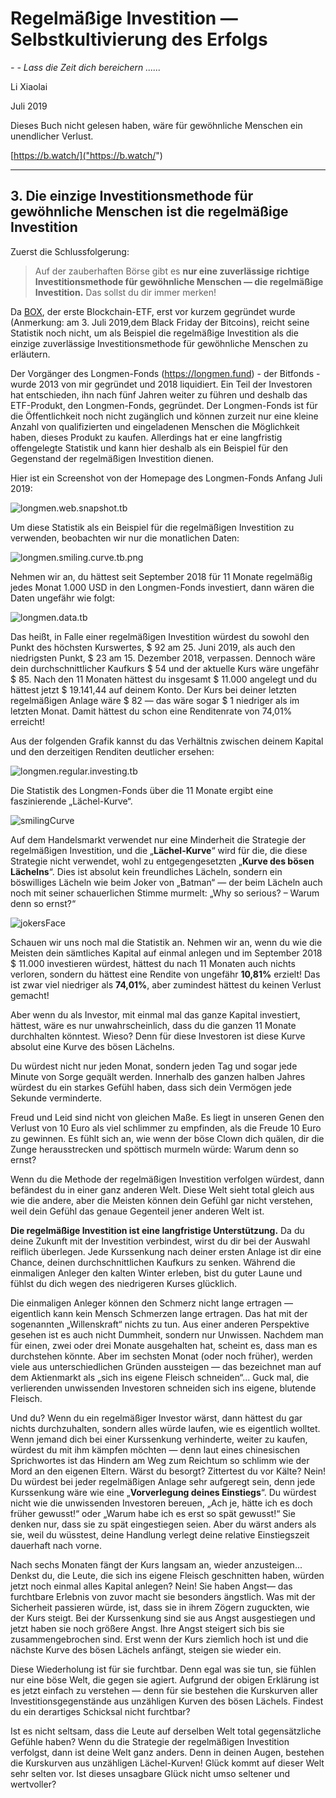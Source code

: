 # Regelmäßige Investition — Selbstkultivierung des Erfolgs

*- - Lass die Zeit dich bereichern ......*

Li Xiaolai

Juli 2019

Dieses Buch nicht gelesen haben, wäre für gewöhnliche Menschen ein unendlicher Verlust.

[https://b.watch/]("https://b.watch/")

------

## 3. Die einzige Investitionsmethode für gewöhnliche Menschen ist die regelmäßige Investition

Zuerst die Schlussfolgerung:

> Auf der zauberhaften Börse gibt es **nur eine zuverlässige richtige Investitionsmethode für gewöhnliche Menschen — die regelmäßige Investition.** Das sollst du dir immer merken!

Da [BOX](https://b.watch/), der erste Blockchain-ETF, erst vor kurzem gegründet wurde (Anmerkung: am 3. Juli 2019,dem Black Friday der Bitcoins), reicht seine Statistik noch nicht, um als Beispiel die regelmäßige Investition  als die einzige zuverlässige Investitionsmethode für gewöhnliche Menschen zu erläutern.

Der Vorgänger des Longmen-Fonds (https://longmen.fund) - der Bitfonds - wurde 2013 von mir gegründet und 2018 liquidiert. Ein Teil der Investoren hat entschieden, ihn nach fünf Jahren weiter zu führen und deshalb das ETF-Produkt, den Longmen-Fonds, gegründet. Der Longmen-Fonds ist für die Öffentlichkeit noch nicht zugänglich und können zurzeit nur eine kleine Anzahl von qualifizierten und eingeladenen Menschen die Möglichkeit haben, dieses Produkt zu kaufen. Allerdings hat er eine langfristig offengelegte Statistik und kann hier deshalb als ein Beispiel für den Gegenstand der regelmäßigen Investition dienen.

Hier ist ein Screenshot von der Homepage des Longmen-Fonds Anfang Juli 2019:

![longmen.web.snapshot.tb](image/longmen.web.snapshot.tb.png)

Um diese Statistik als ein Beispiel für die regelmäßigen Investition zu verwenden, beobachten wir nur die monatlichen Daten:

![longmen.smiling.curve.tb.png](image/longmen.smiling.curve.tb.png)

Nehmen wir an, du hättest seit September 2018 für 11 Monate regelmäßig jedes Monat 1.000 USD in den Longmen-Fonds investiert, dann wären die Daten ungefähr wie folgt:

![longmen.data.tb](image/longmen.data.tb.png)

Das heißt, in Falle einer regelmäßigen Investition würdest du sowohl den Punkt des höchsten Kurswertes, $ 92 am 25. Juni 2019, als auch den niedrigsten Punkt, $ 23 am 15. Dezember 2018, verpassen. Dennoch wäre dein durchschnittlicher Kaufkurs $ 54 und der aktuelle Kurs wäre ungefähr $ 85. Nach den 11 Monaten hättest du insgesamt $ 11.000 angelegt und du hättest jetzt $ 19.141,44 auf deinem Konto. Der Kurs bei deiner letzten regelmäßigen Anlage wäre $ 82 — das wäre sogar $ 1 niedriger als im letzten Monat. Damit hättest du schon eine Renditenrate von 74,01% erreicht!

Aus der folgenden Grafik kannst du das Verhältnis zwischen deinem Kapital und den derzeitigen Renditen deutlicher ersehen:

![longmen.regular.investing.tb](image/longmen.regular.investing.tb.png)

Die Statistik des Longmen-Fonds über die 11 Monate ergibt eine faszinierende „Lächel-Kurve“.

![smilingCurve](image/smilingCurve.png)

Auf dem Handelsmarkt verwendet nur eine Minderheit die Strategie der regelmäßigen Investition, und die „**Lächel-Kurve**“ wird für die, die diese Strategie nicht verwendet, wohl zu entgegengesetzten „**Kurve des bösen Lächelns**“. Dies ist absolut kein freundliches Lächeln, sondern ein böswilliges Lächeln wie beim Joker von „Batman“ — der beim Lächeln auch noch mit seiner schauerlichen Stimme murmelt: „Why so serious? – Warum denn so ernst?“

![jokersFace](image/jokersFace.png)

Schauen wir uns noch mal die Statistik an. Nehmen wir an, wenn du wie die Meisten dein sämtliches Kapital auf einmal anlegen und im September 2018 $ 11.000 investieren würdest, hättest du nach 11 Monaten auch nichts verloren, sondern du hättest eine Rendite von ungefähr **10,81%** erzielt! Das ist zwar viel niedriger als **74,01%**, aber zumindest hättest du keinen Verlust gemacht!

Aber wenn du als Investor, mit einmal mal das ganze Kapital investiert, hättest, wäre es nur unwahrscheinlich, dass du die ganzen 11 Monate durchhalten könntest. Wieso? Denn für diese Investoren ist diese Kurve absolut eine Kurve des bösen Lächelns.

Du würdest nicht nur jeden Monat, sondern jeden Tag und sogar jede Minute von Sorge gequält werden. Innerhalb des ganzen halben Jahres würdest du ein starkes Gefühl haben, dass sich dein Vermögen jede Sekunde verminderte.

Freud und Leid sind nicht von gleichen Maße. Es liegt in unseren Genen den Verlust von 10 Euro als viel schlimmer zu empfinden, als die Freude 10  Euro zu gewinnen. Es fühlt sich an, wie wenn der böse Clown dich quälen, dir die Zunge herausstrecken und spöttisch murmeln würde: Warum denn so ernst?

Wenn du die Methode der regelmäßigen Investition verfolgen würdest, dann befändest du in einer ganz anderen Welt. Diese Welt sieht total gleich aus wie die andere, aber die Meisten können dein Gefühl gar nicht verstehen, weil dein Gefühl das genaue Gegenteil jener anderen Welt ist.

**Die regelmäßige Investition ist eine langfristige Unterstützung.** Da du deine Zukunft mit der Investition verbindest, wirst du dir bei der Auswahl reiflich überlegen. Jede Kurssenkung nach deiner ersten Anlage ist dir eine Chance, deinen durchschnittlichen Kaufkurs zu senken. Während die einmaligen Anleger den kalten Winter erleben, bist du guter Laune und fühlst du dich wegen des niedrigeren Kurses glücklich.

Die einmaligen Anleger können den Schmerz nicht lange ertragen — eigentlich kann kein Mensch Schmerzen lange ertragen. Das hat mit der sogenannten „Willenskraft“ nichts zu tun. Aus einer anderen Perspektive gesehen ist es auch nicht Dummheit, sondern nur Unwissen. Nachdem man für einen, zwei oder drei Monate ausgehalten hat, scheint es, dass man es durchstehen könnte. Aber im sechsten Monat (oder noch früher), werden viele aus unterschiedlichen Gründen aussteigen — das bezeichnet man auf dem Aktienmarkt als „sich ins eigene Fleisch schneiden“... Guck mal, die verlierenden unwissenden Investoren schneiden sich ins eigene, blutende Fleisch.

Und du? Wenn du ein regelmäßiger Investor wärst, dann hättest du gar nichts durchzuhalten, sondern alles würde laufen, wie es eigentlich wolltet. Wenn jemand dich bei einer Kurssenkung verhinderte, weiter zu kaufen, würdest du mit ihm kämpfen möchten — denn laut eines chinesischen Sprichwortes ist das Hindern am Weg zum Reichtum so schlimm wie der Mord an den eigenen Eltern. Wärst du besorgt? Zittertest du vor Kälte? Nein! Du würdest bei jeder regelmäßigen Anlage sehr aufgeregt sein, denn jede Kurssenkung wäre wie eine „**Vorverlegung deines Einstiegs**“. Du würdest nicht wie die unwissenden Investoren bereuen, „Ach je, hätte ich es doch früher gewusst!“ oder „Warum habe ich es erst so spät gewusst!“ Sie denken nur, dass sie zu spät eingestiegen seien. Aber du wärst anders als sie, weil du wüsstest, deine Handlung verlegt deine relative Einstiegszeit dauerhaft nach vorne.

Nach sechs Monaten fängt der Kurs langsam an, wieder anzusteigen... Denkst du, die Leute, die sich ins eigene Fleisch geschnitten haben, würden jetzt noch einmal alles Kapital anlegen? Nein! Sie haben Angst— das furchtbare Erlebnis von zuvor macht sie besonders ängstlich. Was mit der Sicherheit passieren würde, ist, dass sie in ihrem Zögern zuguckten, wie der Kurs steigt. Bei der Kurssenkung sind sie aus Angst ausgestiegen und jetzt haben sie noch größere Angst. Ihre Angst steigert sich bis sie zusammengebrochen sind. Erst wenn der Kurs ziemlich hoch ist und die nächste Kurve des bösen Lächels anfängt, steigen sie wieder ein.

Diese Wiederholung ist für sie furchtbar. Denn egal was sie tun, sie fühlen nur eine böse Welt, die gegen sie agiert. Aufgrund der obigen Erklärung ist es jetzt einfach zu verstehen — denn für sie bestehen die Kurskurven aller Investitionsgegenstände aus unzähligen Kurven des bösen Lächels. Findest du ein derartiges Schicksal nicht furchtbar?

Ist es nicht seltsam, dass die Leute auf derselben Welt total gegensätzliche Gefühle haben? Wenn du die Strategie der regelmäßigen Investition verfolgst, dann ist deine Welt ganz anders. Denn in deinen Augen, bestehen die Kurskurven aus unzähligen Lächel-Kurven! Glück kommt auf dieser Welt sehr selten vor. Ist dieses unsagbare Glück nicht umso seltener und wertvoller?